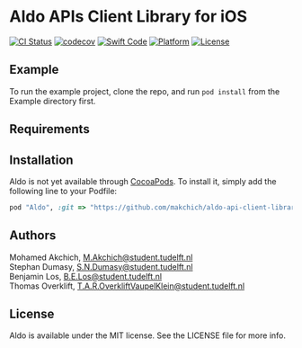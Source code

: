 # Aldo APIs Client Library for iOS

[![CI Status](http://img.shields.io/travis/makchich/aldo-api-client-library-ios.svg?style=flat)](https://travis-ci.org/makchich/aldo-api-client-library-ios)
[![codecov](https://codecov.io/gh/makchich/aldo-api-client-library-ios/branch/master/graph/badge.svg)](https://codecov.io/gh/makchich/aldo-api-client-library-ios)
[![Swift Code](https://img.shields.io/badge/language-swift-yellow.svg)](https://codecov.io/gh/makchich/aldo-api-client-library-ios)
[![Platform](https://img.shields.io/badge/platform-ios-yellow.svg)](https://codecov.io/gh/makchich/aldo-api-client-library-ios)
[![License](https://img.shields.io/badge/license-MIT-lightgrey.svg)](https://github.com/makchich/aldo-api-client-library-ios/blob/master/LICENSE)

## Example

To run the example project, clone the repo, and run `pod install` from the Example directory first.

## Requirements

## Installation

Aldo is not yet available through [CocoaPods](http://cocoapods.org). To install
it, simply add the following line to your Podfile:

```ruby
pod "Aldo", :git => "https://github.com/makchich/aldo-api-client-library-ios"
```

## Authors

Mohamed Akchich, M.Akchich@student.tudelft.nl  
Stephan Dumasy, S.N.Dumasy@student.tudelft.nl  
Benjamin Los, B.E.Los@student.tudelft.nl  
Thomas Overklift, T.A.R.OverkliftVaupelKlein@student.tudelft.nl

## License

Aldo is available under the MIT license. See the LICENSE file for more info.
